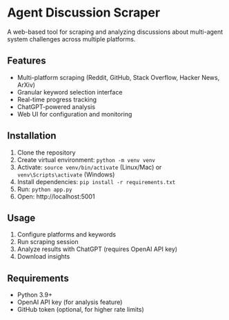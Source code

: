 # Agent Discussion Scraper

A web-based tool for scraping and analyzing discussions about multi-agent system challenges across multiple platforms.

## Features

- Multi-platform scraping (Reddit, GitHub, Stack Overflow, Hacker News, ArXiv)
- Granular keyword selection interface
- Real-time progress tracking
- ChatGPT-powered analysis
- Web UI for configuration and monitoring

## Installation

1. Clone the repository
2. Create virtual environment: `python -m venv venv`
3. Activate: `source venv/bin/activate` (Linux/Mac) or `venv\Scripts\activate` (Windows)
4. Install dependencies: `pip install -r requirements.txt`
5. Run: `python app.py`
6. Open: http://localhost:5001

## Usage

1. Configure platforms and keywords
2. Run scraping session
3. Analyze results with ChatGPT (requires OpenAI API key)
4. Download insights

## Requirements

- Python 3.9+
- OpenAI API key (for analysis feature)
- GitHub token (optional, for higher rate limits)
